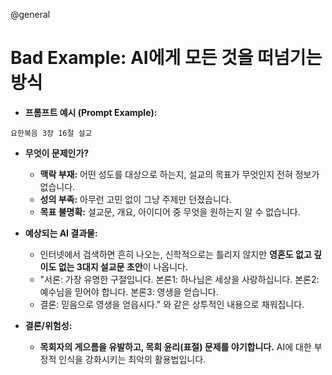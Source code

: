 @general

# Bad Example: AI에게 모든 것을 떠넘기는 방식

- **프롬프트 예시 (Prompt Example):**

```
요한복음 3장 16절 설교
```

- **무엇이 문제인가?**
  - **맥락 부재:** 어떤 성도를 대상으로 하는지, 설교의 목표가 무엇인지 전혀 정보가 없습니다.
  - **성의 부족:** 아무런 고민 없이 그냥 주제만 던졌습니다.
  - **목표 불명확:** 설교문, 개요, 아이디어 중 무엇을 원하는지 알 수 없습니다.

- **예상되는 AI 결과물:**
  - 인터넷에서 검색하면 흔히 나오는, 신학적으로는 틀리지 않지만 **영혼도 없고 깊이도 없는 3대지 설교문 초안**이 나옵니다.
  - "서론: 가장 유명한 구절입니다. 본론1: 하나님은 세상을 사랑하십니다. 본론2: 예수님을 믿어야 합니다. 본론3: 영생을 얻습니다.
  - 결론: 믿음으로 영생을 얻읍시다." 와 같은 상투적인 내용으로 채워집니다.

- **결론/위험성:**
  - **목회자의 게으름을 유발하고, 목회 윤리(표절) 문제를 야기합니다.** AI에 대한 부정적 인식을 강화시키는 최악의 활용법입니다.
